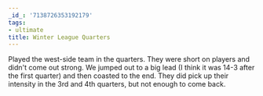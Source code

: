 ```yaml
---
_id_: '7138726353192179'
tags:
- ultimate
title: Winter League Quarters
---
```


Played the west-side team in the quarters. They were short on players and didn't come out strong. We jumped out to a big lead (I think it was 14-3 after the first quarter) and then coasted to the end. They did pick up their intensity in the 3rd and 4th quarters, but not enough to come back.
